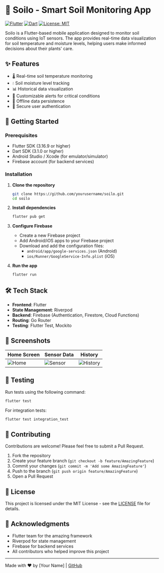 # 🌱 Soilo - Smart Soil Monitoring App

[![Flutter](https://img.shields.io/badge/Flutter-3.16.9-02569B?logo=flutter)](https://flutter.dev/)
[![Dart](https://img.shields.io/badge/Dart-3.1.0-0175C2?logo=dart)](https://dart.dev/)
[![License: MIT](https://img.shields.io/badge/License-MIT-yellow.svg)](https://opensource.org/licenses/MIT)

Soilo is a Flutter-based mobile application designed to monitor soil conditions using IoT sensors. The app provides real-time data visualization for soil temperature and moisture levels, helping users make informed decisions about their plants' care.

## ✨ Features

- 🌡️ Real-time soil temperature monitoring
- 💧 Soil moisture level tracking
- 📊 Historical data visualization
- 🔔 Customizable alerts for critical conditions
- 🔄 Offline data persistence
- 🔐 Secure user authentication

## 🚀 Getting Started

### Prerequisites

- Flutter SDK (3.16.9 or higher)
- Dart SDK (3.1.0 or higher)
- Android Studio / Xcode (for emulator/simulator)
- Firebase account (for backend services)

### Installation

1. **Clone the repository**
   ```bash
   git clone https://github.com/yourusername/soilo.git
   cd soilo
   ```

2. **Install dependencies**
   ```bash
   flutter pub get
   ```

3. **Configure Firebase**
   - Create a new Firebase project
   - Add Android/iOS apps to your Firebase project
   - Download and add the configuration files:
     - `android/app/google-services.json` (Android)
     - `ios/Runner/GoogleService-Info.plist` (iOS)

4. **Run the app**
   ```bash
   flutter run
   ```

## 🛠️ Tech Stack

- **Frontend**: Flutter
- **State Management**: Riverpod
- **Backend**: Firebase (Authentication, Firestore, Cloud Functions)
- **Routing**: Go Router
- **Testing**: Flutter Test, Mockito

## 📱 Screenshots

| Home Screen | Sensor Data | History |
|-------------|-------------|----------|
| ![Home](screenshots/home.png) | ![Sensor](screenshots/sensor.png) | ![History](screenshots/history.png) |

## 🧪 Testing

Run tests using the following command:

```bash
flutter test
```

For integration tests:

```bash
flutter test integration_test
```

## 🤝 Contributing

Contributions are welcome! Please feel free to submit a Pull Request.

1. Fork the repository
2. Create your feature branch (`git checkout -b feature/AmazingFeature`)
3. Commit your changes (`git commit -m 'Add some AmazingFeature'`)
4. Push to the branch (`git push origin feature/AmazingFeature`)
5. Open a Pull Request

## 📄 License

This project is licensed under the MIT License - see the [LICENSE](LICENSE) file for details.

## 🙏 Acknowledgments

- Flutter team for the amazing framework
- Riverpod for state management
- Firebase for backend services
- All contributors who helped improve this project

---

Made with ❤️ by [Your Name] | [GitHub](https://github.com/yourusername)
